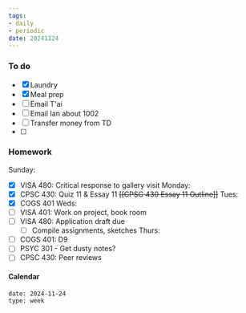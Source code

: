 ```yaml
---
tags:
- daily
- periodic
date: 20241124
---
```


### To do
- [x] Laundry
- [x] Meal prep
- [ ] Email T'ai 
- [ ] Email Ian about 1002
- [ ] Transfer money from TD
- [ ] 

### Homework
Sunday: 
- [x] VISA 480: Critical response to gallery visit
Monday: 
- [x] CPSC 430: Quiz 11 & Essay 11 ~~[[CPSC 430 Essay 11 Outline]]~~
Tues:
- [x] COGS 401
Weds:
- [ ] VISA 401: Work on project, book room
- [ ] VISA 480: Application draft due
	- [ ] Compile assignments, sketches
Thurs:
- [ ] COGS 401: D9 
- [ ] PSYC 301 - Get dusty notes? 
- [ ] CPSC 430: Peer reviews

#### Calendar
```gEvent
date: 2024-11-24
type: week
```


